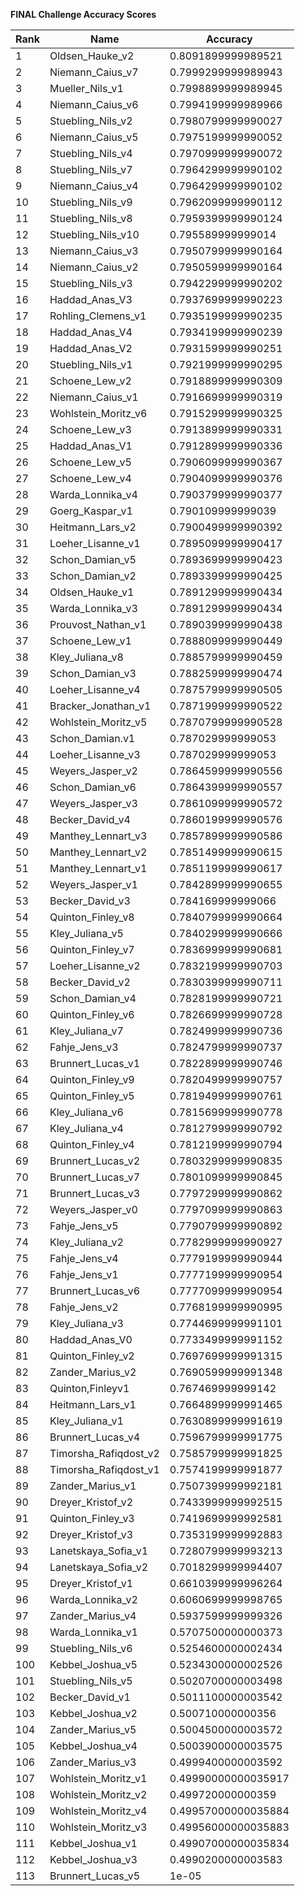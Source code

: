 **FINAL Challenge Accuracy Scores**



|Rank|Name|Accuracy|
|----|-----|---|
|1|Oldsen_Hauke_v2|0.8091899999989521|
|2|Niemann_Caius_v7|0.7999299999989943|
|3|Mueller_Nils_v1|0.7998899999989945|
|4|Niemann_Caius_v6|0.7994199999989966|
|5|Stuebling_Nils_v2|0.7980799999990027|
|6|Niemann_Caius_v5|0.7975199999990052|
|7|Stuebling_Nils_v4|0.7970999999990072|
|8|Stuebling_Nils_v7|0.7964299999990102|
|9|Niemann_Caius_v4|0.7964299999990102|
|10|Stuebling_Nils_v9|0.7962099999990112|
|11|Stuebling_Nils_v8|0.7959399999990124|
|12|Stuebling_Nils_v10|0.795589999999014|
|13|Niemann_Caius_v3|0.7950799999990164|
|14|Niemann_Caius_v2|0.7950599999990164|
|15|Stuebling_Nils_v3|0.7942299999990202|
|16|Haddad_Anas_V3|0.7937699999990223|
|17|Rohling_Clemens_v1|0.7935199999990235|
|18|Haddad_Anas_V4|0.7934199999990239|
|19|Haddad_Anas_V2|0.7931599999990251|
|20|Stuebling_Nils_v1|0.7921999999990295|
|21|Schoene_Lew_v2|0.7918899999990309|
|22|Niemann_Caius_v1|0.7916699999990319|
|23|Wohlstein_Moritz_v6|0.7915299999990325|
|24|Schoene_Lew_v3|0.7913899999990331|
|25|Haddad_Anas_V1|0.7912899999990336|
|26|Schoene_Lew_v5|0.7906099999990367|
|27|Schoene_Lew_v4|0.7904099999990376|
|28|Warda_Lonnika_v4|0.7903799999990377|
|29|Goerg_Kaspar_v1|0.790109999999039|
|30|Heitmann_Lars_v2|0.7900499999990392|
|31|Loeher_Lisanne_v1|0.7895099999990417|
|32|Schon_Damian_v5|0.7893699999990423|
|33|Schon_Damian_v2|0.7893399999990425|
|34|Oldsen_Hauke_v1|0.7891299999990434|
|35|Warda_Lonnika_v3|0.7891299999990434|
|36|Prouvost_Nathan_v1|0.7890399999990438|
|37|Schoene_Lew_v1|0.7888099999990449|
|38|Kley_Juliana_v8|0.7885799999990459|
|39|Schon_Damian_v3|0.7882599999990474|
|40|Loeher_Lisanne_v4|0.7875799999990505|
|41|Bracker_Jonathan_v1|0.7871999999990522|
|42|Wohlstein_Moritz_v5|0.7870799999990528|
|43|Schon_Damian.v1|0.787029999999053|
|44|Loeher_Lisanne_v3|0.787029999999053|
|45|Weyers_Jasper_v2|0.7864599999990556|
|46|Schon_Damian_v6|0.7864399999990557|
|47|Weyers_Jasper_v3|0.7861099999990572|
|48|Becker_David_v4|0.7860199999990576|
|49|Manthey_Lennart_v3|0.7857899999990586|
|50|Manthey_Lennart_v2|0.7851499999990615|
|51|Manthey_Lennart_v1|0.7851199999990617|
|52|Weyers_Jasper_v1|0.7842899999990655|
|53|Becker_David_v3|0.784169999999066|
|54|Quinton_Finley_v8|0.7840799999990664|
|55|Kley_Juliana_v5|0.7840299999990666|
|56|Quinton_Finley_v7|0.7836999999990681|
|57|Loeher_Lisanne_v2|0.7832199999990703|
|58|Becker_David_v2|0.7830399999990711|
|59|Schon_Damian_v4|0.7828199999990721|
|60|Quinton_Finley_v6|0.7826699999990728|
|61|Kley_Juliana_v7|0.7824999999990736|
|62|Fahje_Jens_v3|0.7824799999990737|
|63|Brunnert_Lucas_v1|0.7822899999990746|
|64|Quinton_Finley_v9|0.7820499999990757|
|65|Quinton_Finley_v5|0.7819499999990761|
|66|Kley_Juliana_v6|0.7815699999990778|
|67|Kley_Juliana_v4|0.7812799999990792|
|68|Quinton_Finley_v4|0.7812199999990794|
|69|Brunnert_Lucas_v2|0.7803299999990835|
|70|Brunnert_Lucas_v7|0.7801099999990845|
|71|Brunnert_Lucas_v3|0.7797299999990862|
|72|Weyers_Jasper_v0|0.7797099999990863|
|73|Fahje_Jens_v5|0.7790799999990892|
|74|Kley_Juliana_v2|0.7782999999990927|
|75|Fahje_Jens_v4|0.7779199999990944|
|76|Fahje_Jens_v1|0.7777199999990954|
|77|Brunnert_Lucas_v6|0.7777099999990954|
|78|Fahje_Jens_v2|0.7768199999990995|
|79|Kley_Juliana_v3|0.7744699999991101|
|80|Haddad_Anas_V0|0.7733499999991152|
|81|Quinton_Finley_v2|0.7697699999991315|
|82|Zander_Marius_v2|0.7690599999991348|
|83|Quinton,Finleyv1|0.767469999999142|
|84|Heitmann_Lars_v1|0.7664899999991465|
|85|Kley_Juliana_v1|0.7630899999991619|
|86|Brunnert_Lucas_v4|0.7596799999991775|
|87|Timorsha_Rafiqdost_v2|0.7585799999991825|
|88|Timorsha_Rafiqdost_v1|0.7574199999991877|
|89|Zander_Marius_v1|0.7507399999992181|
|90|Dreyer_Kristof_v2|0.7433999999992515|
|91|Quinton_Finley_v3|0.7419699999992581|
|92|Dreyer_Kristof_v3|0.7353199999992883|
|93|Lanetskaya_Sofia_v1|0.7280799999993213|
|94|Lanetskaya_Sofia_v2|0.7018299999994407|
|95|Dreyer_Kristof_v1|0.6610399999996264|
|96|Warda_Lonnika_v2|0.6060699999998765|
|97|Zander_Marius_v4|0.5937599999999326|
|98|Warda_Lonnika_v1|0.5707500000000373|
|99|Stuebling_Nils_v6|0.5254600000002434|
|100|Kebbel_Joshua_v5|0.5234300000002526|
|101|Stuebling_Nils_v5|0.5020700000003498|
|102|Becker_David_v1|0.5011100000003542|
|103|Kebbel_Joshua_v2|0.500710000000356|
|104|Zander_Marius_v5|0.5004500000003572|
|105|Kebbel_Joshua_v4|0.5003900000003575|
|106|Zander_Marius_v3|0.4999400000003592|
|107|Wohlstein_Moritz_v1|0.49990000000035917|
|108|Wohlstein_Moritz_v2|0.499720000000359|
|109|Wohlstein_Moritz_v4|0.49957000000035884|
|110|Wohlstein_Moritz_v3|0.49956000000035883|
|111|Kebbel_Joshua_v1|0.49907000000035834|
|112|Kebbel_Joshua_v3|0.4990200000003583|
|113|Brunnert_Lucas_v5|1e-05|

